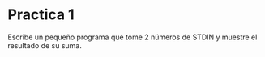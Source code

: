 # Practica 1

Escribe un pequeño programa que tome 2 números de STDIN y muestre el resultado de su suma.